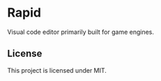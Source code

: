 # Rapid

Visual code editor primarily built for game engines.

## License

This project is licensed under MIT.

